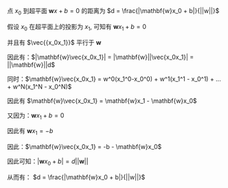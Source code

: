 点 $x_0$ 到超平面 $\mathbf{w}x + b = 0$ 的距离为 $d = \frac{|\mathbf{w}x_0 + b|}{||w||}$

假设 $x_0$ 在超平面上的投影为 $x_1$, 可知有 $\mathbf{w}x_1 + b = 0$

并且有 $\vec{{x_0x_1}}$ 平行于 $\mathbf{w}$

因此有：$|\mathbf{w}\vec{x_0x_1}| = |\mathbf{w}||\vec{x_0x_1}| = ||\mathbf{w}||d$

同时：$\mathbf{w}\vec{x_0x_1} = w^0(x_1^0-x_0^0) + w^1(x_1^1 - x_0^1) + ... + w^N(x_1^N - x_0^N)$

因此有 $\mathbf{w}\vec{x_0x_1} = \mathbf{w}x_1 - \mathbf{w}x_0$

又因为：$\mathbf{w}x_1 + b = 0$

因此有 $\mathbf{w}x_1 = -b$

因此：$\mathbf{w}\vec{x_0x_1} = -b - \mathbf{w}x_0$

因此可知：$|\mathbf{w}x_0 + b| = d||\mathbf{w}||$

从而有： $d = \frac{|\mathbf{w}x_0 + b|}{||w||}$